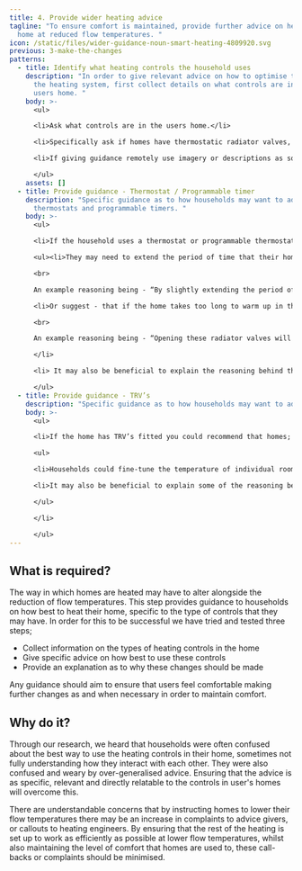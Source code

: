 ```yaml
---
title: 4. Provide wider heating advice
tagline: "To ensure comfort is maintained, provide further advice on heating the
  home at reduced flow temperatures. "
icon: /static/files/wider-guidance-noun-smart-heating-4809920.svg
previous: 3-make-the-changes
patterns:
  - title: Identify what heating controls the household uses
    description: "In order to give relevant advice on how to optimise the rest of
      the heating system, first collect details on what controls are in the
      users home. "
    body: >-
      <ul>

      <li>Ask what controls are in the users home.</li>

      <li>Specifically ask if homes have thermostatic radiator valves, a programmable timer or thermostat.</li>

      <li>If giving guidance remotely use imagery or descriptions as some users may not be sure what controls they have in the home.</li>

      </ul>
    assets: []
  - title: Provide guidance - Thermostat / Programmable timer
    description: "Specific guidance as to how households may want to adjust their
      thermostats and programmable timers. "
    body: >-
      <ul>

      <li>If the household uses a thermostat or programmable thermostat & timer. Suggest that;

      <ul><li>They may need to extend the period of time that their home is heated for. For example, if their heating switches off at night, try setting the heating to come on a little earlier than usual.<br>

      <br>

      An example reasoning being - “By slightly extending the period of time that your heating is on for you are allowing for a more gradual warm-up time. As your boiler should now be running more efficiently it should not increase your bills.”</li>

      <li>Or suggest - that if the home takes too long to warm up in the morning, try reducing the gap between the daytime and night-time temperature on the thermostat. For example, set it only 2 or 3 degrees lower at night than the day temperature. The same principle could be used when you’re out of the house for the day.<br>

      <br>

      An example reasoning being - “Opening these radiator valves will ensure that your radiators remain on until a comfortable temperature has been reached. It should also ensure that your boiler is running as efficiently as possible, as the water returning to your boiler will be cooler.”</li></ul>

      </li>

      <li> It may also be beneficial to explain the reasoning behind these changes.</li>

      </ul>
  - title: Provide guidance - TRV’s
    description: "Specific guidance as to how households may want to adjust their TRV’s. "
    body: >-
      <ul>

      <li>If the home has TRV’s fitted you could recommend that homes;

      <ul>

      <li>Households could fine-tune the temperature of individual rooms with their radiator valves. As the flow temperature is lower it may be best to heat all the rooms in a home evenly, so it may be beneficial to open all of the radiator valves. If some rooms are feeling a little colder, users could turn up the radiator valve in that room. If other rooms are too warm, they can turn it down.</li>

      <li>It may also be beneficial to explain some of the reasoning behind this, for example. “Opening these radiator valves will ensure that your radiators remain on until a comfortable temperature has been reached. It should also ensure that your boiler is running as efficiently as possible, as the water returning to your boiler will be cooler.”</li>

      </ul>

      </li>

      </ul>
---
```

## What is required?

The way in which homes are heated may have to alter alongside the reduction of flow temperatures. This step provides guidance to households on how best to heat their home, specific to the type of controls that they may have. In order for this to be successful we have tried and tested three steps; 

* Collect information on the types of heating controls in the home
* Give specific advice on how best to use these controls
* Provide an explanation as to why these changes should be made

Any guidance should aim to ensure that users feel comfortable making further changes as and when necessary in order to maintain comfort. 

## Why do it?

Through our research, we heard that households were often confused about the best way to use the heating controls in their home, sometimes not fully understanding how they interact with each other. They were also confused and weary by over-generalised advice. Ensuring that the advice is as specific, relevant and directly relatable to the controls in user's homes will overcome this. 

There are understandable concerns that by instructing homes to lower their flow temperatures there may be an increase in complaints to advice givers, or callouts to heating engineers. By ensuring that the rest of the heating is set up to work as efficiently as possible at lower flow temperatures, whilst also maintaining the level of comfort that homes are used to, these call-backs or complaints should be minimised.